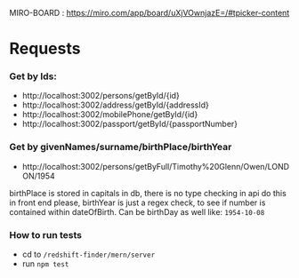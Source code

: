 MIRO-BOARD : https://miro.com/app/board/uXjVOwnjazE=/#tpicker-content

<h1>Requests</>
<h3>Get by Ids:</h3>

 - http://localhost:3002/persons/getById/{id}
 - http://localhost:3002/address/getById/{addressId}
 - http://localhost:3002/mobilePhone/getById/{id}
 - http://localhost:3002/passport/getById/{passportNumber}


 <h3>Get by givenNames/surname/birthPlace/birthYear</h3>

  - http://localhost:3002/persons/getByFull/Timothy%20Glenn/Owen/LONDON/1954

   birthPlace is stored in capitals in db, there is no type checking in api do this in front end please,
   birthYear is just a regex check, to see if number is contained within dateOfBirth. Can be birthDay as well like: ``` 1954-10-08 ```
   
   
   <h3>How to run tests</h3>
   
   - cd to ``` /redshift-finder/mern/server ```
   - run ``` npm test ```
      




  

  

